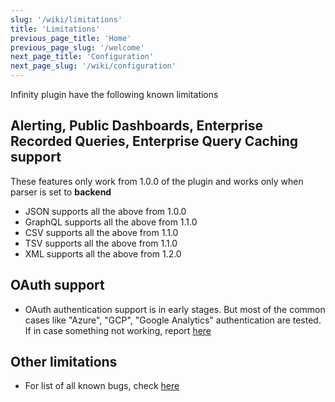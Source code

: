 ```yaml
---
slug: '/wiki/limitations'
title: 'Limitations'
previous_page_title: 'Home'
previous_page_slug: '/welcome'
next_page_title: 'Configuration'
next_page_slug: '/wiki/configuration'
---
```


Infinity plugin have the following known limitations

## Alerting, Public Dashboards, Enterprise Recorded Queries, Enterprise Query Caching support

These features only work from 1.0.0 of the plugin and works only when parser is set to **backend**

- JSON supports all the above from 1.0.0
- GraphQL supports all the above from 1.1.0
- CSV supports all the above from 1.1.0
- TSV supports all the above from 1.1.0
- XML supports all the above from 1.2.0

## OAuth support

- OAuth authentication support is in early stages. But most of the common cases like "Azure", "GCP", "Google Analytics" authentication are tested. If in case something not working, report [here](https://github.com/yesoreyeram/grafana-infinity-datasource/discussions/260)

## Other limitations

- For list of all known bugs, check [here](https://github.com/yesoreyeram/grafana-infinity-datasource/issues)
